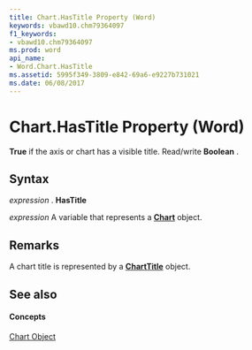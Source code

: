 ```yaml
---
title: Chart.HasTitle Property (Word)
keywords: vbawd10.chm79364097
f1_keywords:
- vbawd10.chm79364097
ms.prod: word
api_name:
- Word.Chart.HasTitle
ms.assetid: 5995f349-3809-e842-69a6-e9227b731021
ms.date: 06/08/2017
---
```



# Chart.HasTitle Property (Word)

 **True** if the axis or chart has a visible title. Read/write **Boolean** .


## Syntax

 _expression_ . **HasTitle**

 _expression_ A variable that represents a **[Chart](Word.Chart.md)** object.


## Remarks

A chart title is represented by a  **[ChartTitle](Word.ChartTitle.md)** object.


## See also


#### Concepts


[Chart Object](Word.Chart.md)

